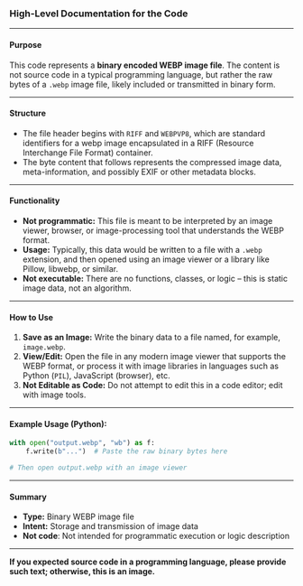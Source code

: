 ### High-Level Documentation for the Code

---

#### Purpose

This code represents a **binary encoded WEBP image file**. The content is not source code in a typical programming language, but rather the raw bytes of a `.webp` image file, likely included or transmitted in binary form.

---

#### Structure

- The file header begins with `RIFF` and `WEBPVP8`, which are standard identifiers for a webp image encapsulated in a RIFF (Resource Interchange File Format) container.
- The byte content that follows represents the compressed image data, meta-information, and possibly EXIF or other metadata blocks.

---

#### Functionality

- **Not programmatic:** This file is meant to be interpreted by an image viewer, browser, or image-processing tool that understands the WEBP format.
- **Usage:** Typically, this data would be written to a file with a `.webp` extension, and then opened using an image viewer or a library like Pillow, libwebp, or similar.
- **Not executable:** There are no functions, classes, or logic – this is static image data, not an algorithm.

---

#### How to Use

1. **Save as an Image:** Write the binary data to a file named, for example, `image.webp`.
2. **View/Edit:** Open the file in any modern image viewer that supports the WEBP format, or process it with image libraries in languages such as Python (`PIL`), JavaScript (browser), etc.
3. **Not Editable as Code:** Do not attempt to edit this in a code editor; edit with image tools.

---

#### Example Usage (Python):

```python
with open("output.webp", "wb") as f:
    f.write(b"...")  # Paste the raw binary bytes here

# Then open output.webp with an image viewer
```

---

#### Summary

- **Type:** Binary WEBP image file
- **Intent:** Storage and transmission of image data
- **Not code**: Not intended for programmatic execution or logic description

---

**If you expected source code in a programming language, please provide such text; otherwise, this is an image.**